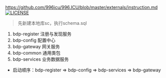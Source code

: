 https://github.com/996icu/996.ICU/blob/master/externals/instruction.md
[![LICENSE](https://img.shields.io/badge/license-Anti%20996-blue.svg)](https://github.com/996icu/996.ICU/blob/master/LICENSE)

> 先新建本地库sc，执行schema.sql


1) bdp-register
 注册与发现服务
2) bdp-config 
 配置中心
3) bdp-gateway
 网关服务
4) bdp-common
 通用类包
5) bdp-services
 业务数据服务
 
 * 启动顺序：bdp-register => bdp-config => bdp-services => bdp-gateway
